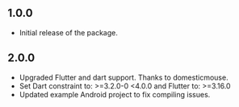 ## 1.0.0

- Initial release of the package.

## 2.0.0

- Upgraded Flutter and dart support. Thanks to domesticmouse.
- Set Dart constraint to: >=3.2.0-0 <4.0.0 and Flutter to: >=3.16.0
- Updated example Android project to fix compiling issues.